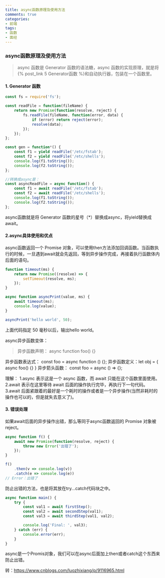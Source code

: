 ```yaml
---
title: async函数原理及使用方法
comments: true
categories: 
- 前端
tags: 
- 函数
- 面经
---
```


### async函数原理及使用方法

> async 函数是 Generator 函数的语法糖，async 函数的实现原理，就是将 {% post_link 5 Generator函数 %}和自动执行器，包装在一个函数里。

<!-- more -->

#### 1. Generator 函数

```javascript
const fs = require('fs');

const readFile = function(fileName) {
    return new Promise(function(resolve, reject) {
        fs.readFile(fileName, function(error, data) {
            if (error) return reject(error);
            resolve(data);
        });
    });
};

const gen = function*() {
    const f1 = yield readFile('/etc/fstab');
    const f2 = yield readFile('/etc/shells');
    console.log(f1.toString());
    console.log(f2.toString());
};

//转换成async是：
const asyncReadFile = async function() {
    const f1 = await readFile('/etc/fstab');
    const f2 = await readFile('/etc/shells');
    console.log(f1.toString());
    console.log(f2.toString());
};
```

async函数就是将 Generator 函数的星号（*）替换成async，将yield替换成await。

#### 2.async具体使用和优点

async函数返回一个 Promise 对象，可以使用then方法添加回调函数。当函数执行的时候，一旦遇到await就会先返回，等到异步操作完成，再接着执行函数体内后面的语句。

```javascript
function timeout(ms) {
    return new Promise((resolve) => {
        setTimeout(resolve, ms);
    });
}

async function asyncPrint(value, ms) {
    await timeout(ms);
    console.log(value);
}

asyncPrint('hello world', 50);
```

上面代码指定 50 毫秒以后，输出hello world。

async异步函数变体：

> 异步函数声明： async function foo() {}

异步函数表达式： const foo = async function () {}; 
异步函数定义：let obj = { async foo() {} }
异步箭头函数： const foo = async () => {}; 

>

理解：
1.async 表示这是一个 async 函数，而 await 只能在这个函数里面使用。
2.await 表示在这里等待 await 后面的操作执行完毕，再执行下一句代码。
3.await 后面紧跟着的最好是一个耗时的操作或者是一个异步操作(当然非耗时的操作也可以的，但是就失去意义了)。
 

#### 3. 错误处理

如果await后面的异步操作出错，那么等同于async函数返回的 Promise 对象被reject。

```javascript
async function f() {
    await new Promise(function(resolve, reject) {
        throw new Error('出错了');
    });
}

f()
    .then(v => console.log(v))
    .catch(e => console.log(e))
// Error：出错了
```

防止出错的方法，也是将其放在try...catch代码块之中。

```javascript
async function main() {
    try {
        const val1 = await firstStep();
        const val2 = await secondStep(val1);
        const val3 = await thirdStep(val1, val2);

        console.log('Final: ', val3);
    } catch (err) {
        console.error(err);
    }
}
```

async是一个Promis对象，我们可以在async后面加上then或者catch这个东西来防止出错。

转：https://www.cnblogs.com/luozhixiang/p/9116965.html
